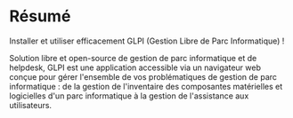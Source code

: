 Résumé
======

Installer et utiliser efficacement GLPI (Gestion Libre de Parc
Informatique) !

Solution libre et open-source de gestion de parc informatique et de
helpdesk, GLPI est une application accessible via un navigateur web
conçue pour gérer l'ensemble de vos problématiques de gestion de parc
informatique : de la gestion de l'inventaire des composantes matérielles
et logicielles d'un parc informatique à la gestion de l'assistance aux
utilisateurs.
